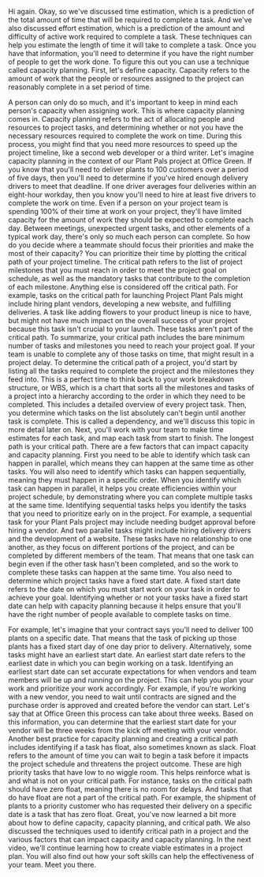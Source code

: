
Hi again. Okay, so we've discussed time estimation, which is a prediction of the total amount of time that will be required to complete a task. And we've also discussed effort estimation, which is a prediction of the amount and difficulty of active work required to complete a task. These techniques can help you estimate the length of time it will take to complete a task. Once you have that information, you'll need to determine if you have the right number of people to get the work done. To figure this out you can use a technique called capacity planning. First, let's define capacity. Capacity refers to the amount of work that the people or resources assigned to the project can reasonably complete in a set period of time.

A person can only do so much, and it's important to keep in mind each person's capacity when assigning work. This is where capacity planning comes in. Capacity planning refers to the act of allocating people and resources to project tasks, and determining whether or not you have the necessary resources required to complete the work on time. During this process, you might find that you need more resources to speed up the project timeline, like a second web developer or a third writer. Let's imagine capacity planning in the context of our Plant Pals project at Office Green. If you know that you'll need to deliver plants to 100 customers over a period of five days, then you'll need to determine if you've hired enough delivery drivers to meet that deadline. If one driver averages four deliveries within an eight-hour workday, then you know you'll need to hire at least five drivers to complete the work on time. Even if a person on your project team is spending 100% of their time at work on your project, they'll have limited capacity for the amount of work they should be expected to complete each day. Between meetings, unexpected urgent tasks, and other elements of a typical work day, there's only so much each person can complete. So how do you decide where a teammate should focus their priorities and make the most of their capacity? You can prioritize their time by plotting the critical path of your project timeline. The critical path refers to the list of project milestones that you must reach in order to meet the project goal on schedule, as well as the mandatory tasks that contribute to the completion of each milestone. Anything else is considered off the critical path. For example, tasks on the critical path for launching Project Plant Pals might include hiring plant vendors, developing a new website, and fulfilling deliveries. A task like adding flowers to your product lineup is nice to have, but might not have much impact on the overall success of your project because this task isn't crucial to your launch. These tasks aren't part of the critical path. To summarize, your critical path includes the bare minimum number of tasks and milestones you need to reach your project goal. If your team is unable to complete any of those tasks on time, that might result in a project delay. To determine the critical path of a project, you'd start by listing all the tasks required to complete the project and the milestones they feed into. This is a perfect time to think back to your work breakdown structure, or WBS, which is a chart that sorts all the milestones and tasks of a project into a hierarchy according to the order in which they need to be completed. This includes a detailed overview of every project task. Then, you determine which tasks on the list absolutely can't begin until another task is complete. This is called a dependency, and we'll discuss this topic in more detail later on. Next, you'll work with your team to make time estimates for each task, and map each task from start to finish. The longest path is your critical path. There are a few factors that can impact capacity and capacity planning. First you need to be able to identify which task can happen in parallel, which means they can happen at the same time as other tasks. You will also need to identify which tasks can happen sequentially, meaning they must happen in a specific order. When you identify which task can happen in parallel, it helps you create efficiencies within your project schedule, by demonstrating where you can complete multiple tasks at the same time. Identifying sequential tasks helps you identify the tasks that you need to prioritize early on in the project. For example, a sequential task for your Plant Pals project may include needing budget approval before hiring a vendor. And two parallel tasks might include hiring delivery drivers and the development of a website. These tasks have no relationship to one another, as they focus on different portions of the project, and can be completed by different members of the team. That means that one task can begin even if the other task hasn't been completed, and so the work to complete these tasks can happen at the same time. You also need to determine which project tasks have a fixed start date. A fixed start date refers to the date on which you must start work on your task in order to achieve your goal. Identifying whether or not your tasks have a fixed start date can help with capacity planning because it helps ensure that you'll have the right number of people available to complete tasks on time.

For example, let's imagine that your contract says you'll need to deliver 100 plants on a specific date. That means that the task of picking up those plants has a fixed start day of one day prior to delivery. Alternatively, some tasks might have an earliest start date. An earliest start date refers to the earliest date in which you can begin working on a task. Identifying an earliest start date can set accurate expectations for when vendors and team members will be up and running on the project. This can help you plan your work and prioritize your work accordingly. For example, if you're working with a new vendor, you need to wait until contracts are signed and the purchase order is approved and created before the vendor can start. Let's say that at Office Green this process can take about three weeks. Based on this information, you can determine that the earliest start date for your vendor will be three weeks from the kick off meeting with your vendor. Another best practice for capacity planning and creating a critical path includes identifying if a task has float, also sometimes known as slack. Float refers to the amount of time you can wait to begin a task before it impacts the project schedule and threatens the project outcome. These are high priority tasks that have low to no wiggle room. This helps reinforce what is and what is not on your critical path. For instance, tasks on the critical path should have zero float, meaning there is no room for delays. And tasks that do have float are not a part of the critical path. For example, the shipment of plants to a priority customer who has requested their delivery on a specific date is a task that has zero float. Great, you've now learned a bit more about how to define capacity, capacity planning, and critical path. We also discussed the techniques used to identify critical path in a project and the various factors that can impact capacity and capacity planning. In the next video, we'll continue learning how to create viable estimates in a project plan. You will also find out how your soft skills can help the effectiveness of your team. Meet you there.